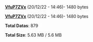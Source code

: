 [**VfuP7ZVx**](/data/VfuP7ZVx.txt) (20/12/22 - 14:46)- 1480 bytes

[**VfuP7ZVx**](/data/VfuP7ZVx.txt) (20/12/22 - 14:46)- 1480 bytes

**Total Datas**: 879

**Total Size**: 5.63 MB / 5.6 MB